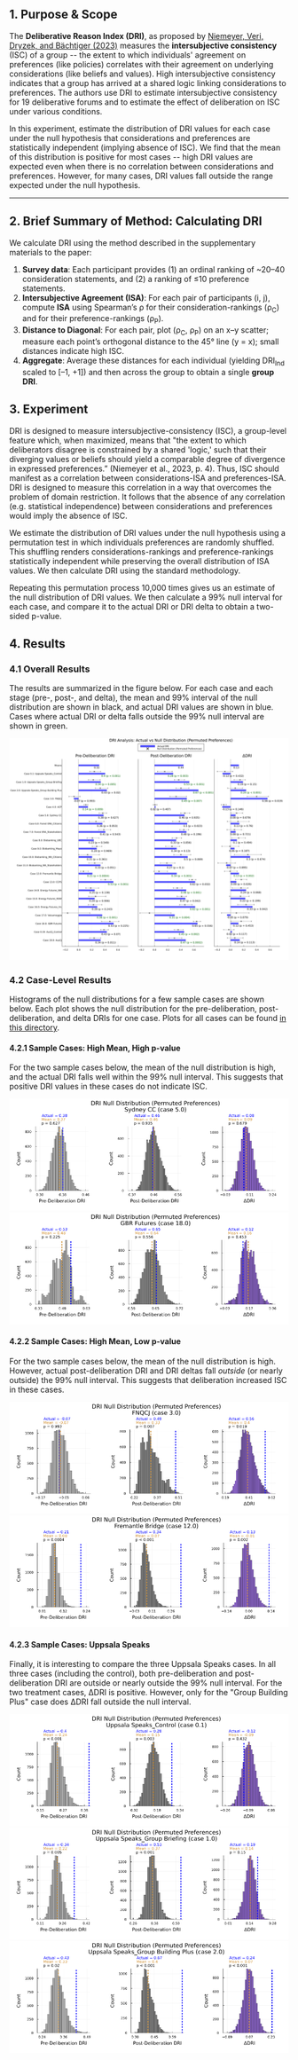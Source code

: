 ## 1. Purpose & Scope

The **Deliberative Reason Index (DRI)**, as proposed by [Niemeyer, Veri, Dryzek, and Bächtiger (2023)](https://doi.org/10.1017/S0003055423000023) measures the **intersubjective consistency** (ISC) of a group -- the extent to which individuals' agreement on preferences (like policies) correlates with their agreement on underlying considerations (like beliefs and values). High intersubjective consistency indicates that a group has arrived at a shared logic linking considerations to preferences. The authors use DRI to estimate intersubjective consistency for 19 deliberative forums and to estimate the effect of deliberation on ISC under various conditions.

In this experiment, estimate the distribution of DRI values for each case under the null hypothesis that considerations and preferences are statistically independent (implying absence of ISC). We find that the mean of this distribution is positive for most cases -- high DRI values are expected even when there is no correlation between considerations and preferences. However, for many cases, DRI values fall outside the range expected under the null hypothesis.

----

## 2. Brief Summary of Method: Calculating DRI

We calculate DRI using the method described in the supplementary materials to the paper:

1. **Survey data**: Each participant provides (1) an ordinal ranking of ~20–40 consideration statements, and (2) a ranking of ≤10 preference statements.
2. **Intersubjective Agreement (ISA)**: For each pair of participants (i, j), compute **ISA** using Spearman’s ρ for their consideration-rankings (ρ<sub>C</sub>) and for their preference-rankings (ρ<sub>P</sub>).
3. **Distance to Diagonal**: For each pair, plot (ρ<sub>C</sub>, ρ<sub>P</sub>) on an x–y scatter; measure each point’s orthogonal distance to the 45° line (y = x); small distances indicate high ISC.
4. **Aggregate**: Average these distances for each individual (yielding DRI<sub>Ind</sub> scaled to [–1, +1]) and then across the group to obtain a single **group DRI**.

## 3. Experiment

DRI is designed to measure intersubjective-consistency (ISC), a group-level feature which, when maximized, means that "the extent to which deliberators disagree is constrained by a shared 'logic,' such that their diverging values or beliefs should yield a comparable degree of divergence in expressed preferences.” (Niemeyer et al., 2023, p. 4). Thus, ISC should manifest as a correlation between considerations-ISA and preferences-ISA. DRI is designed to measure this correlation in a way that overcomes the problem of domain restriction. It follows that the absence of any correlation (e.g. statistical independence) between considerations and preferences would imply the absence of ISC.

We estimate the distribution of DRI values under the null hypothesis using a permutation test in which individuals preferences are randomly shuffled. This shuffling renders considerations-rankings and preference-rankings statistically independent while preserving the overall distribution of ISA values. We then calculate DRI using the standard methodology.

Repeating this permutation process 10,000 times gives us an estimate of the null distribution of DRI values. We then calculate a 99% null interval for each case, and compare it to the actual DRI or DRI delta to obtain a two-sided p-value.

## 4. Results

### 4.1 Overall Results

The results are summarized in the figure below. For each case and each stage (pre-, post-, and delta), the mean and 99% interval of the null distribution are shown in black, and actual DRI values are shown in blue. Cases where actual DRI or delta falls outside the 99% null interval are shown in green.

![Chart of Overall Results](../published-output/permuted-preferences/dri-comparison-permuted-preferences-standard.png)

### 4.2 Case-Level Results

Histograms of the null distributions for a few sample cases are shown below. Each plot shows the null distribution for the pre-deliberation, post-deliberation, and delta DRIs for one case. Plots for all cases can be found [in this directory](../published-output/permuted-preferences/).

#### 4.2.1 Sample Cases: High Mean, High p-value

For the two sample cases below, the mean of the null distribution is high, and the actual DRI falls well within the 99% null interval. This suggests that positive DRI values in these cases do not indicate ISC.

![Null Distribution for Case 5.0](../published-output/permuted-preferences/case-5.0-permuted-preferences-standard.png)
![Null Distribution for Case 18.0](../published-output/permuted-preferences/case-18.0-permuted-preferences-standard.png)

#### 4.2.2 Sample Cases: High Mean, Low p-value

For the two sample cases below, the mean of the null distribution is high. However, actual post-deliberation DRI and DRI deltas fall *outside* (or nearly outside) the 99% null interval. This suggests that deliberation increased ISC in these cases.

![Null Distribution for Case 3.0](../published-output/permuted-preferences/case-3.0-permuted-preferences-standard.png)
![Null Distribution for Case 12.0](../published-output/permuted-preferences/case-12.0-permuted-preferences-standard.png)

#### 4.2.3 Sample Cases: Uppsala Speaks

Finally, it is interesting to compare the three Uppsala Speaks cases. In all three cases (including the control), both pre-deliberation and post-deliberation DRI are outside or nearly outside the 99% null interval. For the two treatment cases, ΔDRI is positive. However, only for the "Group Building Plus" case does ΔDRI fall outside the null interval.

![Null Distribution for Case 0.1](../published-output/permuted-preferences/case-0.1-permuted-preferences-standard.png)
![Null Distribution for Case 1.0](../published-output/permuted-preferences/case-1.0-permuted-preferences-standard.png)
![Null Distribution for Case 2.0](../published-output/permuted-preferences/case-2.0-permuted-preferences-standard.png)

